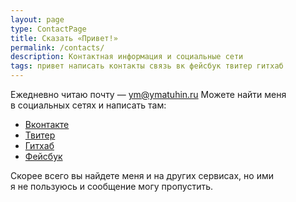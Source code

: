 ```yaml
---
layout: page
type: ContactPage
title: Сказать «Привет!»
permalink: /contacts/
description: Контактная информация и социальные сети
tags: привет написать контакты связь вк фейсбук твитер гитхаб
---
```


Ежедневно читаю почту&nbsp;&mdash; [ym@ymatuhin.ru](mailto:ym@ymatuhin.ru)
Можете найти меня в&nbsp;социальных сетях и&nbsp;написать там:

* [Вконтакте][1]
* [Твитер][3]
* [Гитхаб][4]
* [Фейсбук][2]

Скорее всего вы&nbsp;найдете меня и&nbsp;на&nbsp;других сервисах, но&nbsp;ими я&nbsp;не&nbsp;пользуюсь и&nbsp;сообщение могу пропустить.

[1]: https://vk.com/ymatuhin
[2]: https://www.facebook.com/ym.ymatuhin
[3]: https://twitter.com/ymatuhin
[4]: https://github.com/ymatuhin
